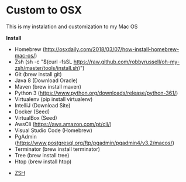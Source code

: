 # Custom to OSX

This is my instalation and customization to my Mac OS

**Install**

* Homebrew (http://osxdaily.com/2018/03/07/how-install-homebrew-mac-os/)
* Zsh (sh -c "$(curl -fsSL https://raw.github.com/robbyrussell/oh-my-zsh/master/tools/install.sh)")
* Git (brew install git)
* Java 8 (Download Oracle)
* Maven (brew install maven)
* Python 3 (https://www.python.org/downloads/release/python-361/)
* Virtualenv (pip install virtualenv)
* IntelliJ (Download Site)
* Docker (Seed)
* VirtualBox (Seed)
* AwsCli (https://aws.amazon.com/pt/cli/)
* Visual Studio Code (Homebrew)
* PgAdmin (https://www.postgresql.org/ftp/pgadmin/pgadmin4/v3.2/macos/)
* Terminator (brew install terminator)
* Tree (brew install tree)
* Htop (brew install htop)



- [ZSH](zsh/README.md)
